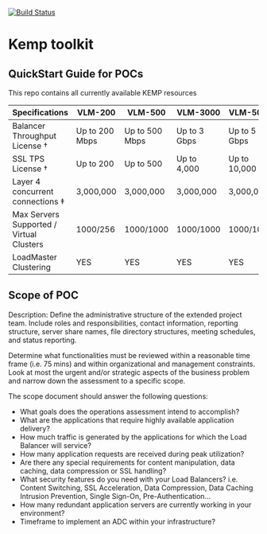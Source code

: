 [![Build Status](https://dev.azure.com/wikiazure/kemp%20toolkit/_apis/build/status/kemp%20toolkit?branchName=master)](https://dev.azure.com/wikiazure/kemp%20toolkit/_build/latest?definitionId=23&branchName=master)
# Kemp toolkit

## QuickStart Guide for POCs

This repo contains all currently available KEMP resources 


| Specifications  | VLM-200 | VLM-500 | VLM-3000 |VLM-5000 |VLM-10G |
| ------------- | ------------- | ------------- | ------------- | ------------- | ------------- |
| Balancer Throughput License †  | Up to 200 Mbps  |Up to 500 Mbps |Up to 3 Gbps |Up to 5 Gbps  |Up to 10 Gbps  |
| SSL TPS License †  | Up to 200  | Up to 500  | Up to 4,000  |Up to 10,000  |Up to 12,000  |
| Layer 4 concurrent connections ‡  | 3,000,000  |3,000,000  |3,000,000  |3,000,000  | 3,000,000  |
| Max Servers Supported / Virtual Clusters  | 1000/256  |1000/1000 |1000/1000 |1000/1000  |1000/1000  |
| LoadMaster Clustering  | YES  |YES |YES |YES  |YES  |

## Scope of POC

Description: Define the administrative structure of the extended project team. Include roles and responsibilities, contact information, reporting structure, server share names, file directory structures, meeting schedules, and status reporting.

Determine what functionalities must be reviewed within a reasonable time frame (i.e. 75 mins) and within organizational and management constraints. Look at most the urgent and/or strategic aspects of the business problem and narrow down the assessment to a specific scope.

The scope document should answer the following questions:
- What goals does the operations assessment intend to accomplish?
- What are the applications that require highly available application delivery?
- How much traffic is generated by the applications for which the Load Balancer will service?
- How many application requests are received during peak utilization?
- Are there any special requirements for content manipulation, data caching, data compression or SSL handling?
- What security features do you need with your Load Balancers? i.e. Content Switching, SSL Acceleration, Data Compression, Data Caching Intrusion Prevention, Single Sign-On, Pre-Authentication...
- How many redundant application servers are currently working in your environment?
- Timeframe to implement an ADC within your infrastructure?

